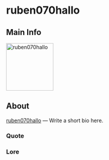 # ruben070hallo

## Main Info
<img class="" src="https://tr.rbxcdn.com/30DAY-AvatarHeadshot-62F9BBEA724DE208BE8CE9A71533CE3C-Png/420/420/AvatarHeadshot/Png/noFilter" alt="ruben070hallo" style="width:128px;height:128px;">

## About
[ruben070hallo](https://www.roblox.com/users/907520870/profile) — Write a short bio here.

### Quote
<!-- Add a quote here -->

### Lore
<!-- Add lore here -->

